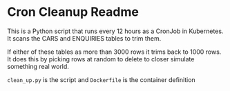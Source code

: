 # Cron Cleanup Readme

This is a Python script that runs every 12 hours as a CronJob in Kubernetes. It scans the CARS and ENQUIRIES tables to trim them. 

If either of these tables as more than 3000 rows it trims back to 1000 rows. It does this by picking rows at random to delete to closer simulate something real world.

`clean_up.py` is the script and `Dockerfile` is the container definition